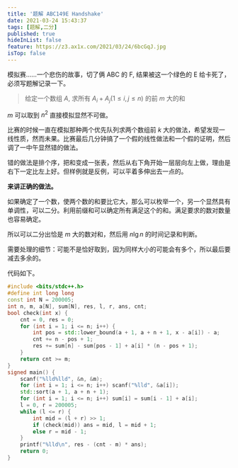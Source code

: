 ```yaml
---
title: '题解 ABC149E Handshake'
date: 2021-03-24 15:43:37
tags: [题解,二分]
published: true
hideInList: false
feature: https://z3.ax1x.com/2021/03/24/6bcGqJ.jpg
isTop: false
---
```

模拟赛……一个悲伤的故事，切了俩 ABC 的 F, 结果被这一个绿色的 E 给卡死了，必须写题解记录一下。

<!-- more -->

> 给定一个数组 $A$, 求所有 $A_i + A_j(1 \le i,j \le n)$ 的前 $m$ 大的和

$m$ 可以取到 $n^2$ 直接模拟显然不可做。

比赛的时候一直在模拟那种两个优先队列求两个数组前 $k$ 大的做法，希望发现一线性质，然而未果。比赛最后几分钟搞了一个假的线性做法和一个假的证明，然后调了一中午显然错的做法。

错的做法是排个序，把和变成一张表，然后从右下角开始一层层向左上做，理由是右下一定比左上好。但样例就是反例，可以平着多伸出去一点的。

**来讲正确的做法。**

如果确定了一个数，使两个数的和要比它大，那么可以枚举一个，另一个显然具有单调性，可以二分。利用前缀和可以确定所有满足这个的和。满足要求的数对数量也容易确定。

所以可以二分出恰是 $m$ 大的数对和，然后用 $n \lg n$ 的时间记录和判断。

需要处理的细节：可能不是恰好取到，因为同样大小的可能会有多个，所以最后要减去多余的。

代码如下。

```cpp
#include <bits/stdc++.h>
#define int long long
const int N = 200005;
int n, m, a[N], sum[N], res, l, r, ans, cnt;
bool check(int x) {
    cnt = 0, res = 0;
    for (int i = 1; i <= n; i++) {
        int pos = std::lower_bound(a + 1, a + n + 1, x - a[i]) - a;
        cnt += n - pos + 1;
        res += sum[n] - sum[pos - 1] + a[i] * (n - pos + 1);
    }
    return cnt >= m;
}
signed main() {
    scanf("%lld%lld", &n, &m);
    for (int i = 1; i <= n; i++) scanf("%lld", &a[i]);
    std::sort(a + 1, a + n + 1);
    for (int i = 1; i <= n; i++) sum[i] = sum[i - 1] + a[i];
    l = 0, r = 200005;
    while (l <= r) {
        int mid = (l + r) >> 1;
        if (check(mid)) ans = mid, l = mid + 1;
        else r = mid - 1;
    }
    printf("%lld\n", res - (cnt - m) * ans);
    return 0;
}

```